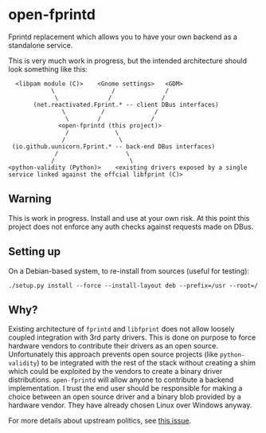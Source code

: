 # open-fprintd
Fprintd replacement which allows you to have your own backend as a standalone service.

This is very much work in progress, but the intended architecture should look something like this:
```
  <libpam module (C)>    <Gnome settings>   <GDM>
            \                /              /
             \              /              /
       (net.reactivated.Fprint.* -- client DBus interfaces)
               \          /              /
                \        /              /
              <open-fprintd (this project)>
                /             \
               /               \ 
 (io.github.uunicorn.Fprint.* -- back-end DBus interfaces)
             /                   \
            /                     \
<python-validity (Python)>    <existing drivers exposed by a single service linked against the offcial libfprint (C)>
```

## Warning

This is work in progress. Install and use at your own risk.  At this point this project does not enforce any auth 
checks against requests made on DBus.

## Setting up

On a Debian-based system, to re-install from sources (useful for testing):
```
./setup.py install --force --install-layout deb --prefix=/usr --root=/
```

## Why?

Existing architecture of `fprintd` and `libfprint` does not allow loosely coupled integration with 3rd party drivers. 
This is done on purpose to force hardware vendors to contribute their drivers as an open source. Unfortunately this 
approach prevents open source projects (like `python-validity`) to be integrated with the rest of the stack without 
creating a shim which could be exploited by the vendors to create a binary driver distributions. `open-fprintd` will 
allow anyone to contribute a backend implementation. I trust the end user should be responsible for making a choice between an 
open source driver and a binary blob provided by a hardware vendor. They have already chosen Linux over Windows anyway.

For more details about upstream politics, see [this issue](https://gitlab.freedesktop.org/libfprint/libfprint/-/issues/276).
